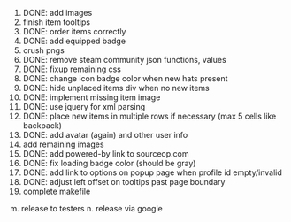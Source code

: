1.  DONE: add images
2.  finish item tooltips
3.  DONE: order items correctly
4.  DONE: add equipped badge
5.  crush pngs
6.  DONE: remove steam community json functions, values
7.  DONE: fixup remaining css
8.  DONE: change icon badge color when new hats present
9.  DONE: hide unplaced items div when no new items
10. DONE: implement missing item image
11. DONE: use jquery for xml parsing
12. DONE: place new items in multiple rows if necessary (max 5 cells like backpack)
13. DONE: add avatar (again) and other user info
14. add remaining images
15. DONE: add powered-by link to sourceop.com
16. DONE: fix loading badge color (should be gray)
17. DONE: add link to options on popup page when profile id empty/invalid
18. DONE: adjust left offset on tooltips past page boundary
19. complete makefile


m.  release to testers
n.  release via google
